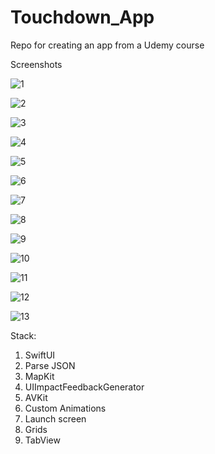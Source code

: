# Touchdown_App
Repo for creating an app from a Udemy course

Screenshots

![1](https://user-images.githubusercontent.com/95411693/198870785-ec80b47f-f0a5-4794-9f71-b1f967fe11da.png)

![2](https://user-images.githubusercontent.com/95411693/198870788-c22e3c8a-345d-423c-b9b3-02be1f2413ab.png)

![3](https://user-images.githubusercontent.com/95411693/198870791-abffeda0-6757-4a22-87ad-5a64128e014d.png)

![4](https://user-images.githubusercontent.com/95411693/198870796-38170c6e-4490-4baf-b710-9d7052b3510f.png)

![5](https://user-images.githubusercontent.com/95411693/198870798-48cfaa2a-91c6-464e-b479-37ef47e92dc4.png)

![6](https://user-images.githubusercontent.com/95411693/198870802-9191287d-8979-454e-8a8a-65ec9fd91133.png)

![7](https://user-images.githubusercontent.com/95411693/198870803-a9d35b55-d6d4-4c11-a3af-76ab0459b253.png)

![8](https://user-images.githubusercontent.com/95411693/198870808-f63a5a4e-54a9-4adf-abac-576c60315422.png)

![9](https://user-images.githubusercontent.com/95411693/198870811-e835644c-4f34-4e50-8ad3-8458a16ba55d.png)

![10](https://user-images.githubusercontent.com/95411693/198870818-a8e2b907-9033-4861-a3b6-b1f5ae687289.png)

![11](https://user-images.githubusercontent.com/95411693/198870822-e544e5f4-221d-4992-9e93-af942fd6a9d1.png)

![12](https://user-images.githubusercontent.com/95411693/198870827-58824c4d-4c35-45f1-b038-8bdad23e4ad3.png)

![13](https://user-images.githubusercontent.com/95411693/198870830-e2318355-d795-4a09-8859-e38d86527968.png)


Stack:
1. SwiftUI
2. Parse JSON
3. MapKit
4. UIImpactFeedbackGenerator
5. AVKit
6. Custom Animations
7. Launch screen
8. Grids
9. TabView

